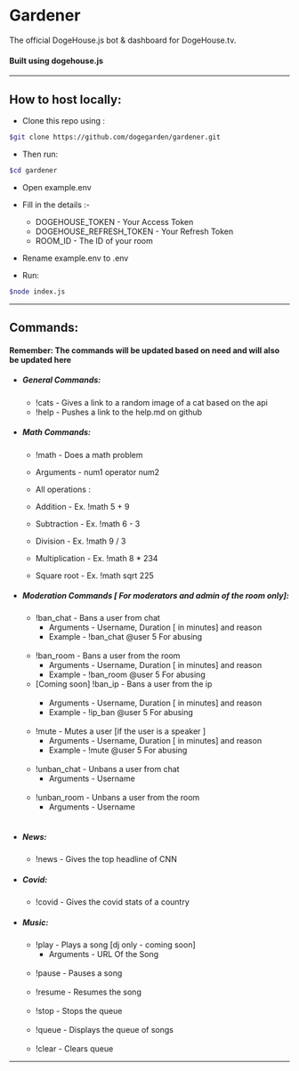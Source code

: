 # Gardener

The official DogeHouse.js bot &amp; dashboard for DogeHouse.tv.

#### Built using dogehouse.js

<hr>

## How to host locally:

- Clone this repo using :

```bash
$git clone https://github.com/dogegarden/gardener.git
```

- Then run:

```bash
$cd gardener
```

- Open example.env
- Fill in the details :-

  - DOGEHOUSE_TOKEN - Your Access Token
  - DOGEHOUSE_REFRESH_TOKEN - Your Refresh Token
  - ROOM_ID - The ID of your room

- Rename example.env to .env

- Run:

```bash
$node index.js
```

<hr>

## Commands:

#### Remember: The commands will be updated based on need and will also be updated here

- ##### General Commands:

  - !cats - Gives a link to a random image of a cat based on the api
  - !help - Pushes a link to the help.md on github

- ##### Math Commands:

  - !math - Does a math problem
  - Arguments - num1 operator num2

  - All operations :
  - Addition - Ex. !math 5 + 9
  - Subtraction - Ex. !math 6 - 3
  - Division - Ex. !math 9 / 3
  - Multiplication - Ex. !math 8 \* 234
  - Square root - Ex. !math sqrt 225

- ##### Moderation Commands [ For moderators and admin of the room only]:

  - !ban_chat - Bans a user from chat
    - Arguments - Username, Duration [ in minutes] and reason
    - Example - !ban_chat @user 5 For abusing <br><br>
  - !ban_room - Bans a user from the room
    - Arguments - Username, Duration [ in minutes] and reason
    - Example - !ban_room @user 5 For abusing
  - [Coming soon] !ban_ip - Bans a user from the ip <br><br>
    - Arguments - Username, Duration [ in minutes] and reason
    - Example - !ip_ban @user 5 For abusing <br><br>
  - !mute - Mutes a user [if the user is a speaker ]
    - Arguments - Username, Duration [ in minutes] and reason
    - Example - !mute @user 5 For abusing <br><br>
  - !unban_chat - Unbans a user from chat
    - Arguments - Username <br> <br>
  - !unban_room - Unbans a user from the room
    - Arguments - Username <br> <br>

- ##### News:

  - !news - Gives the top headline of CNN

- ##### Covid:

  - !covid <country> - Gives the covid stats of a country

- ##### Music:
  - !play - Plays a song [dj only - coming soon]
    - Arguments - URL Of the Song <br> <br>
  - !pause - Pauses a song <br> <br>
  - !resume - Resumes the song <br> <br>
  - !stop - Stops the queue <br> <br>
  - !queue - Displays the queue of songs <br> <br>
  - !clear - Clears queue

<hr>

